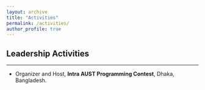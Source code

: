 ```yaml
---
layout: archive
title: "Activities"
permalink: /activities/
author_profile: true
---
```


## Leadership Activities

---

- Organizer and Host, **Intra AUST Programming Contest**, Dhaka, Bangladesh.